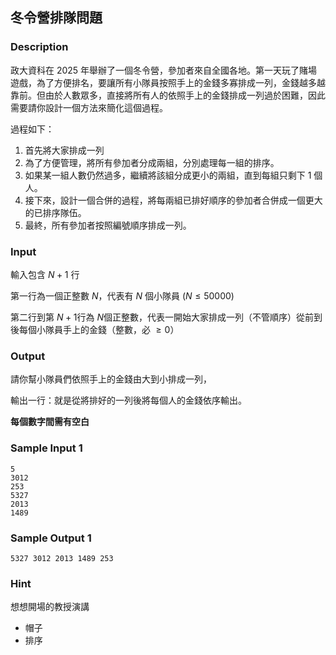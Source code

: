 ## 冬令營排隊問題
### Description

政大資科在 2025 年舉辦了一個冬令營，參加者來自全國各地。第一天玩了賭場遊戲，為了方便排名，要讓所有小隊員按照手上的金錢多寡排成一列，金錢越多越靠前。但由於人數眾多，直接將所有人的依照手上的金錢排成一列過於困難，因此需要請你設計一個方法來簡化這個過程。

過程如下：

1. 首先將大家排成一列
2. 為了方便管理，將所有參加者分成兩組，分別處理每一組的排序。
3. 如果某一組人數仍然過多，繼續將該組分成更小的兩組，直到每組只剩下 1 個人。
4. 接下來，設計一個合併的過程，將每兩組已排好順序的參加者合併成一個更大的已排序隊伍。
5. 最終，所有參加者按照編號順序排成一列。

### Input

輸入包含 $N+1$ 行

第一行為一個正整數 $N$，代表有 $N$ 個小隊員 $(N \le 50000)$

第二行到第 $N+1$行為 $N$個正整數，代表一開始大家排成一列（不管順序）從前到後每個小隊員手上的金錢（整數，必 $\ge 0$）

### Output

請你幫小隊員們依照手上的金錢由大到小排成一列，

輸出一行：就是從將排好的一列後將每個人的金錢依序輸出。

**每個數字間需有空白**

### Sample Input 1 
```
5
3012
253
5327
2013
1489
```

### Sample Output 1
```
5327 3012 2013 1489 253 
```

### Hint
想想開場的教授演講
- 帽子
- 排序
